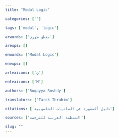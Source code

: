 ```yaml
---
title: "Modal Logic"

categories: ['']

tags: ['modal', 'logic']

arwords: ['منطق طوري']

arexps: []

enwords: ['Modal Logic']

enexps: []

arlexicons: ['ن']

enlexicons: ['M']

authors: ['Ruqayya Roshdy']

translators: ['Tarek Ibrahim']

citations: ['دليل أكسفورد في السانيات الحاسوبية']

sources: ['المنظمة العربية للترجمة']

slug: ""
---
```

